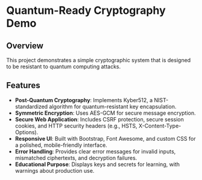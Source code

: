 # Quantum-Ready Cryptography Demo

## Overview
This project demonstrates a simple cryptographic system that is designed to be resistant to quantum computing attacks.

## Features
- **Post-Quantum Cryptography**: Implements Kyber512, a NIST-standardized algorithm for quantum-resistant key encapsulation.
- **Symmetric Encryption**: Uses AES-GCM for secure message encryption.
- **Secure Web Application**: Includes CSRF protection, secure session cookies, and HTTP security headers (e.g., HSTS, X-Content-Type-Options).
- **Responsive UI**: Built with Bootstrap, Font Awesome, and custom CSS for a polished, mobile-friendly interface.
- **Error Handling**: Provides clear error messages for invalid inputs, mismatched ciphertexts, and decryption failures.
- **Educational Purpose**: Displays keys and secrets for learning, with warnings about production use.
